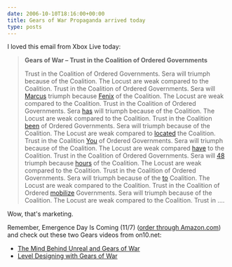 ```yaml
---
date: 2006-10-10T18:16:00+00:00
title: Gears of War Propaganda arrived today
type: posts
---
```

I loved this email from Xbox Live today:

> **Gears of War &#8211; Trust in the Coalition of Ordered Governments**
>
> Trust in the Coalition of Ordered Governments. Sera will triumph because of the Coalition. The Locust are weak compared to the Coalition. Trust in the Coalition of Ordered Governments. Sera will [Marcus](http://communications3.msn.com/Key=39155.DRfs.C.DZ.FqZWm) triumph because [Fenix](http://communications3.msn.com/Key=39155.DRfs.C.DZ.FqZWm) of the Coalition. The Locust are weak compared to the Coalition. Trust in the Coalition of Ordered Governments. Sera [has](http://communications3.msn.com/Key=39155.DRfs.C.DZ.FqZWm) will triumph because of the Coalition. The Locust are weak compared to the Coalition. Trust in the Coalition [been](http://communications3.msn.com/Key=39155.DRfs.C.DZ.FqZWm) of Ordered Governments. Sera will triumph because of the Coalition. The Locust are weak compared to [located](http://communications3.msn.com/Key=39155.DRfs.C.DZ.FqZWm) the Coalition. Trust in the Coalition [You](http://communications3.msn.com/Key=39155.DRfs.C.DZ.FqZWm) of Ordered Governments. Sera will triumph because of the Coalition. The Locust are weak compared [have](http://communications3.msn.com/Key=39155.DRfs.C.DZ.FqZWm) to the Coalition. Trust in the Coalition of Ordered Governments. Sera will [48](http://communications3.msn.com/Key=39155.DRfs.C.DZ.FqZWm) triumph because [hours](http://communications3.msn.com/Key=39155.DRfs.C.DZ.FqZWm) of the Coalition. The Locust are weak compared to the Coalition. Trust in the Coalition of Ordered Governments. Sera will triumph because of the [to](http://communications3.msn.com/Key=39155.DRfs.C.DZ.FqZWm) Coalition. The Locust are weak compared to the Coalition. Trust in the Coalition of Ordered [mobilize](http://communications3.msn.com/Key=39155.DRfs.C.DZ.FqZWm) Governments. Sera will triumph because of the Coalition. The Locust are weak compared to the Coalition. Trust in ....

Wow, that's marketing.

Remember, Emergence Day Is Coming (11/7) ([order through Amazon.com](http://www.amazon.com/dp/B000FRS9II?tag=duncanmackenz-20&camp=0&creative=0&linkCode=as1&creativeASIN=B000FRS9II&adid=1SJYT48T6CDEAYEVM3NT&)) and check out these two Gears videos from on10.net:

  * [The Mind Behind Unreal and Gears of War](http://on10.net/Blogs/tina/3438/)
  * [Level Designing with Gears of War](http://on10.net/Blogs/tina/3662/)
